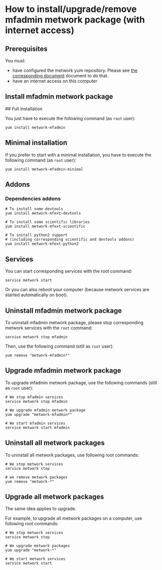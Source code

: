 # How to install/upgrade/remove mfadmin metwork package (with internet access)

[//]: # (automatically generated from https://github.com/metwork-framework/resources/blob/master/cookiecutter/_%7B%7Bcookiecutter.repo%7D%7D/.metwork-framework/install_a_metwork_package.md)

## Prerequisites

You must:

- have configured the metwork yum repository. Please see [the corresponding document](configure_metwork_repo.md) document to do that.
- have an internet access on this computer

## Install mfadmin metwork package

## Full installation

You just have to execute the following command (as `root` user):

```
yum install metwork-mfadmin
```

## Minimal installation

If you prefer to start with a minimal installation, you have to execute the following command
(as `root` user):

```
yum install metwork-mfadmin-minimal
```

## Addons

### Dependencies addons

```
# To install some devtools
yum install metwork-mfext-devtools

# To install some scientific libraries
yum install metwork-mfext-scientific

# To install python2 support
# (including corresponding scientific and devtools addons)
yum install metwork-mfext-python2
```





## Services

You can start corresponding services with the root command:

```
service metwork start
```

Or you can also reboot your computer (because metwork services are started automatically on boot).



## Uninstall mfadmin metwork package


To uninstall mfadmin metwork package, please stop corresponding metwork services with the `root` command:

```
service metwork stop mfadmin
```

Then, use the following command (still as `root` user):


```
yum remove "metwork-mfadmin*"
```

## Upgrade mfadmin metwork package

To upgrade mfadmin metwork package, use the following commands (still as `root` user):


```
# We stop mfadmin services
service metwork stop mfadmin
```


```
# We upgrade mfadmin metwork package
yum upgrade "metwork-mfadmin*"
```


```
# We start mfadmin services
service metwork start mfadmin
```


## Uninstall all metwork packages

To uninstall all metwork packages, use following root commands:

```
# We stop metwork services
service metwork stop

# we remove metwork packages
yum remove "metwork-*"
```

## Upgrade all metwork packages

The same idea applies to upgrade.

For example, to upgrade all metwork packages on a computer, use following root commands:

```
# We stop metwork services
service metwork stop

# We upgrade metwork packages
yum upgrade "metwork-*"

# We start metwork services
service metwork start
```
